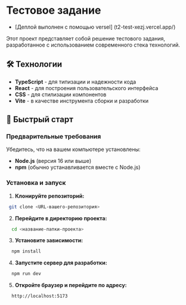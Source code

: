 # Тестовое задание 
- [Деплой выполнен с помощью versel] (t2-test-xezj.vercel.app/)

Этот проект представляет собой решение тестового задания, разработанное с использованием современного стека технологий.

## 🛠 Технологии

- **TypeScript** - для типизации и надежности кода
- **React** - для построения пользовательского интерфейса
- **CSS** - для стилизации компонентов
- **Vite** - в качестве инструмента сборки и разработки

## 🚀 Быстрый старт

### Предварительные требования

Убедитесь, что на вашем компьютере установлены:
- **Node.js** (версия 16 или выше)
- **npm** (обычно устанавливается вместе с Node.js)

### Установка и запуск

1. **Клонируйте репозиторий:**
```bash
 git clone <URL-вашего-репозитория>
```
2. **Перейдите в директорию проекта:**
```bash
  cd <название-папки-проекта>
```
3. **Установите зависимости:**
```bash
  npm install
```
4. **Запустите сервер для разработки:**
```bash
  npm run dev
```
5. **Откройте браузер и перейдите по адресу:**
```bash
  http://localhost:5173
```